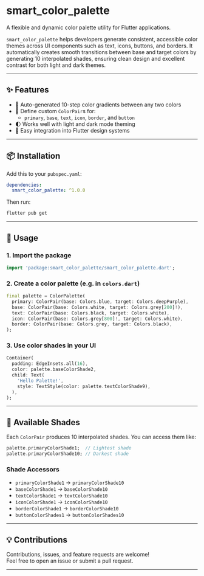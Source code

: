 # smart_color_palette

A flexible and dynamic color palette utility for Flutter applications.

`smart_color_palette` helps developers generate consistent, accessible color themes across UI components such as text, icons, buttons, and borders. It automatically creates smooth transitions between base and target colors by generating 10 interpolated shades, ensuring clean design and excellent contrast for both light and dark themes.

---

## ✨ Features

- 🎨 Auto-generated 10-step color gradients between any two colors  
- 🧩 Define custom `ColorPair`s for:  
  - `primary`, `base`, `text`, `icon`, `border`, and `button`  
- 🌓 Works well with light and dark mode theming  
- 🔧 Easy integration into Flutter design systems  

---

## 📦 Installation

Add this to your `pubspec.yaml`:

```yaml
dependencies:
  smart_color_palette: ^1.0.0
```

Then run:

```bash
flutter pub get
```

---

## 🚀 Usage

### 1. Import the package

```dart
import 'package:smart_color_palette/smart_color_palette.dart';
```

### 2. Create a color palette (e.g. in `colors.dart`)

```dart
final palette = ColorPalette(
  primary: ColorPair(base: Colors.blue, target: Colors.deepPurple),
  base: ColorPair(base: Colors.white, target: Colors.grey[200]!),
  text: ColorPair(base: Colors.black, target: Colors.white),
  icon: ColorPair(base: Colors.grey[800]!, target: Colors.white),
  border: ColorPair(base: Colors.grey, target: Colors.black),
);
```

### 3. Use color shades in your UI

```dart
Container(
  padding: EdgeInsets.all(16),
  color: palette.baseColorShade2,
  child: Text(
    'Hello Palette!',
    style: TextStyle(color: palette.textColorShade9),
  ),
);
```

---

## 🧪 Available Shades

Each `ColorPair` produces 10 interpolated shades. You can access them like:

```dart
palette.primaryColorShade1;  // Lightest shade
palette.primaryColorShade10; // Darkest shade
```

### Shade Accessors

- `primaryColorShade1` → `primaryColorShade10`  
- `baseColorShade1` → `baseColorShade10`  
- `textColorShade1` → `textColorShade10`  
- `iconColorShade1` → `iconColorShade10`  
- `borderColorShade1` → `borderColorShade10`  
- `buttonColorShades1` → `buttonColorShades10`  

---

## 💡 Contributions

Contributions, issues, and feature requests are welcome!  
Feel free to open an issue or submit a pull request.

---

